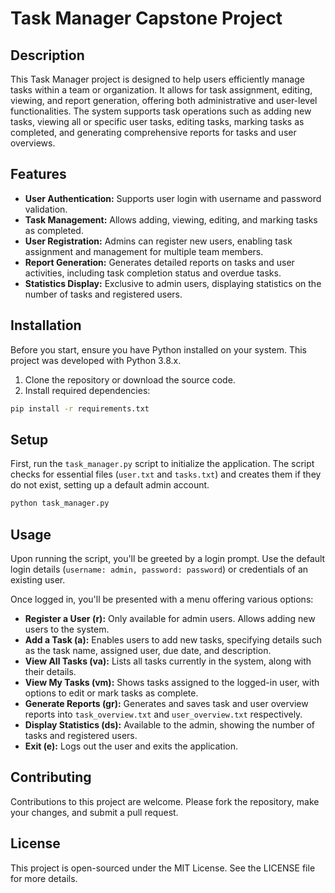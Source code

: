 
# Task Manager Capstone Project

## Description

This Task Manager project is designed to help users efficiently manage tasks within a team or organization. It allows for task assignment, editing, viewing, and report generation, offering both administrative and user-level functionalities. The system supports task operations such as adding new tasks, viewing all or specific user tasks, editing tasks, marking tasks as completed, and generating comprehensive reports for tasks and user overviews.

## Features

- **User Authentication:** Supports user login with username and password validation.
- **Task Management:** Allows adding, viewing, editing, and marking tasks as completed.
- **User Registration:** Admins can register new users, enabling task assignment and management for multiple team members.
- **Report Generation:** Generates detailed reports on tasks and user activities, including task completion status and overdue tasks.
- **Statistics Display:** Exclusive to admin users, displaying statistics on the number of tasks and registered users.

## Installation

Before you start, ensure you have Python installed on your system. This project was developed with Python 3.8.x. 

1. Clone the repository or download the source code.
2. Install required dependencies:

```bash
pip install -r requirements.txt
```

## Setup

First, run the `task_manager.py` script to initialize the application. The script checks for essential files (`user.txt` and `tasks.txt`) and creates them if they do not exist, setting up a default admin account.

```bash
python task_manager.py
```

## Usage

Upon running the script, you'll be greeted by a login prompt. Use the default login details (`username: admin, password: password`) or credentials of an existing user.

Once logged in, you'll be presented with a menu offering various options:

- **Register a User (r):** Only available for admin users. Allows adding new users to the system.
- **Add a Task (a):** Enables users to add new tasks, specifying details such as the task name, assigned user, due date, and description.
- **View All Tasks (va):** Lists all tasks currently in the system, along with their details.
- **View My Tasks (vm):** Shows tasks assigned to the logged-in user, with options to edit or mark tasks as complete.
- **Generate Reports (gr):** Generates and saves task and user overview reports into `task_overview.txt` and `user_overview.txt` respectively.
- **Display Statistics (ds):** Available to the admin, showing the number of tasks and registered users.
- **Exit (e):** Logs out the user and exits the application.

## Contributing

Contributions to this project are welcome. Please fork the repository, make your changes, and submit a pull request.

## License

This project is open-sourced under the MIT License. See the LICENSE file for more details.
